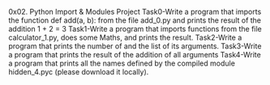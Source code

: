 0x02. Python Import & Modules Project
Task0-Write a program that imports the function def add(a, b): from the file add_0.py and prints the result of the addition 1 + 2 = 3
Task1-Write a program that imports functions from the file calculator_1.py, does some Maths, and prints the result.
Task2-Write a program that prints the number of and the list of its arguments.
Task3-Write a program that prints the result of the addition of all arguments
Task4-Write a program that prints all the names defined by the compiled module hidden_4.pyc (please download it locally).
